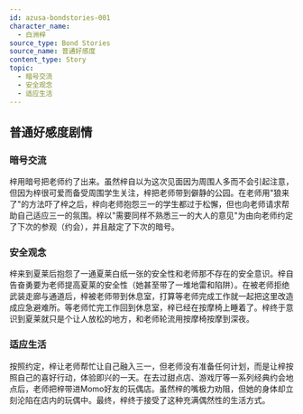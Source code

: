 ```yaml
---
id: azusa-bondstories-001
character_name:
  - 白洲梓
source_type: Bond Stories
source_name: 普通好感度
content_type: Story
topic:
  - 暗号交流
  - 安全观念
  - 适应生活
---
```

## 普通好感度剧情

### 暗号交流
梓用暗号把老师约了出来。虽然梓自以为这次见面因为周围人多而不会引起注意，但因为梓很可爱而备受周围学生关注，梓把老师带到僻静的公园。在老师用"狼来了"的方法吓了梓之后，梓向老师抱怨三一的学生都过于松懈，但也向老师请求帮助自己适应三一的氛围。梓以"需要同样不熟悉三一的大人的意见"为由向老师约定了下次的参观（约会），并且敲定了下次的暗号。

### 安全观念
梓来到夏莱后抱怨了一通夏莱白纸一张的安全性和老师那不存在的安全意识。梓自告奋勇要为老师提高夏莱的安全性（她甚至带了一堆地雷和陷阱）。在被老师拒绝武装走廊与通道后，梓被老师带到休息室，打算等老师完成工作就一起把这里改造成应急避难所。等老师忙完工作回到休息室，梓已经在按摩椅上睡着了。梓终于意识到夏莱就只是个让人放松的地方，和老师轮流用按摩椅按摩到深夜。

### 适应生活
按照约定，梓让老师帮忙让自己融入三一，但老师没有准备任何计划，而是让梓按照自己的喜好行动，体验即兴的一天。在去过甜点店、游戏厅等一系列经典约会地点后，老师把梓带进Momo好友的玩偶店。虽然梓的嘴极力劝阻，但她的身体却立刻沦陷在店内的玩偶中。最终，梓终于接受了这种充满偶然性的生活方式。